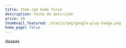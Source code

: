 ```yaml
---
title: Item com home false
description: Teste de descrição
price: 20
thumbnail_featured: /static/img/google-play-badge.png
home_page: false
---
```

dsaaas
